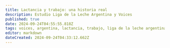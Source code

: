 ```yaml
---
title: Lactancia y trabajo: una historia real
description: Estudio Liga de la Leche Argentina y Voices
published: true
date: 2024-09-24T04:55:55.818Z
tags: voices, argentina, lactancia, trabajo, liga de la leche argentina, videos
editor: markdown
dateCreated: 2024-09-24T04:33:12.662Z
---
```


<figure class="media">
  <oembed url="https://www.youtube.com/watch?v=mDdJcfiHTpU"></oembed>
</figure>
